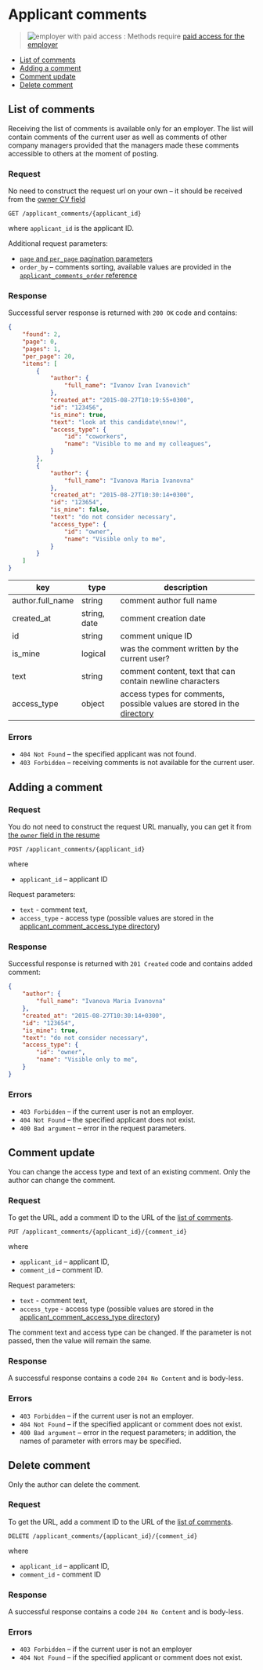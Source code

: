 # Applicant comments

> <img src="http://hhru.github.io/api/badges/emp_paid.png" alt="employer with paid access" /> : Methods require [paid access for the employer](employer_payable_methods.md)

* [List of comments](#list)
* [Adding a comment](#add_comment)
* [Comment update](#edit_comment)
* [Delete comment](#delete_comment)

<a name="list"></a>
## List of comments

Receiving the list of comments is available only for an employer. The list will
contain comments of the current user as well as comments of other company
managers provided that the managers made these comments accessible to others at
the moment of posting.


### Request

No need to construct the request url on your own – it should be received from
the [owner CV field](resumes.md#owner-field)

`GET /applicant_comments/{applicant_id}`

where `applicant_id` is the applicant ID.

Additional request parameters:

* [`page` and `per_page` pagination parameters](general.md#pagination)
* `order_by` – comments sorting, available values are provided in the
  [`applicant_comments_order` reference](dictionaries.md)


### Response

Successful server response is returned with `200 OK` code and contains:

```json
{
    "found": 2,
    "page": 0,
    "pages": 1,
    "per_page": 20,
    "items": [
        {
            "author": {
                "full_name": "Ivanov Ivan Ivanovich"
            },
            "created_at": "2015-08-27T10:19:55+0300",
            "id": "123456",
            "is_mine": true,
            "text": "look at this candidate\nnow!",
            "access_type": {
                "id": "coworkers",
                "name": "Visible to me and my colleagues",
            }
        },
        {
            "author": {
                "full_name": "Ivanova Maria Ivanovna"
            },
            "created_at": "2015-08-27T10:30:14+0300",
            "id": "123654",
            "is_mine": false,
            "text": "do not consider necessary",
            "access_type": {
                "id": "owner",
                "name": "Visible only to me",
            }
        }
    ]
}
```

key| type| description
-----|-----|---------
author.full_name| string| comment author full name
created_at| string, date| comment creation date
id| string| comment unique ID
is_mine| logical| was the comment written by the current user?
text| string| comment content, text that can contain newline characters
access_type | object | access types for comments, possible values are stored in the [directory](dictionaries.md#etc)

### Errors

* `404 Not Found` – the specified applicant was not found.
* `403 Forbidden` – receiving comments is not available for the current user.


<a name="add_comment"></a>
## Adding a comment

### Request

You do not need to construct the request URL manually, you can get it from
[the `owner` field in the resume](resumes.md#owner-field)

`POST /applicant_comments/{applicant_id}`

where

* `applicant_id` – applicant ID

Request parameters:

* `text` - comment text,
* `access_type` - access type (possible values are stored in the [applicant_comment_access_type directory](dictionaries.md#etc))


### Response

Successful response is returned with `201 Created` code and contains added comment:


```json
{
    "author": {
        "full_name": "Ivanova Maria Ivanovna"
    },
    "created_at": "2015-08-27T10:30:14+0300",
    "id": "123654",
    "is_mine": true,
    "text": "do not consider necessary",
    "access_type": {
        "id": "owner",
        "name": "Visible only to me",
    }
}
```


### Errors

* `403 Forbidden` – if the current user is not an employer.
* `404 Not Found` – the specified applicant does not exist.
* `400 Bad argument` – error in the request parameters.


<a name="edit_comment"></a>
## Comment update

You can change the access type and text of an existing comment.
Only the author can change the comment.

### Request

To get the URL, add a comment ID to the URL of the [list of comments](#list).

`PUT /applicant_comments/{applicant_id}/{comment_id}`

where

* `applicant_id` – applicant ID,
* `comment_id` – comment ID.

Request parameters:

* `text` - comment text,
* `access_type` - access type (possible values are stored in the [applicant_comment_access_type directory](dictionaries.md#etc))

The comment text and access type can be changed. If the parameter is not passed,
then the value will remain the same.


### Response

A successful response contains a code `204 No Content` and is body-less.


### Errors

* `403 Forbidden` – if the current user is not an employer.
* `404 Not Found` – if the specified applicant or comment does not exist.
* `400 Bad argument` – error in the request parameters; in addition, the names of parameter with errors may be specified.


<a name="delete_comment"></a>
## Delete comment

Only the author can delete the comment.

### Request

To get the URL, add a comment ID to the URL of the [list of comments](#list).

`DELETE /applicant_comments/{applicant_id}/{comment_id}`

where
* `applicant_id` – applicant ID,
* `comment_id` - comment ID

### Response

A successful response contains a code `204 No Content` and is body-less.

### Errors

* `403 Forbidden` – if the current user is not an employer
* `404 Not Found` – if the specified applicant or comment does not exist.